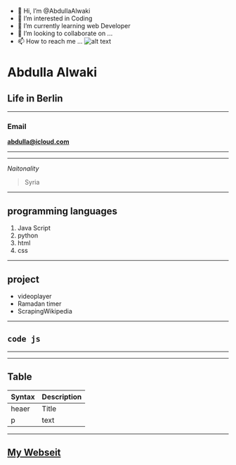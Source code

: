 - 👋 Hi, I’m @AbdullaAlwaki
- 👀 I’m interested in Coding
- 🌱 I’m currently learning web Developer 
- 💞️ I’m looking to collaborate on ...
- 📫 How to reach me ...
![alt text](../../Downloads/image.jpg)

# Abdulla Alwaki

## Life in Berlin

---

### Email

**abdulla@icloud.com**

---

---

_Naitonality_

> Syria

---

## programming languages

1. Java Script
2. python
3. html
4. css

---

## project

- videoplayer
- Ramadan timer
- ScrapingWikipedia

---

## `code js`

---


---

## Table

| Syntax | Description |
| ------ | ----------- |
| heaer  | Title       |
| p      | text        |

---
[My Webseit](https://abdullaalwaki.github.io/AbdullaAlwaki/)
---
